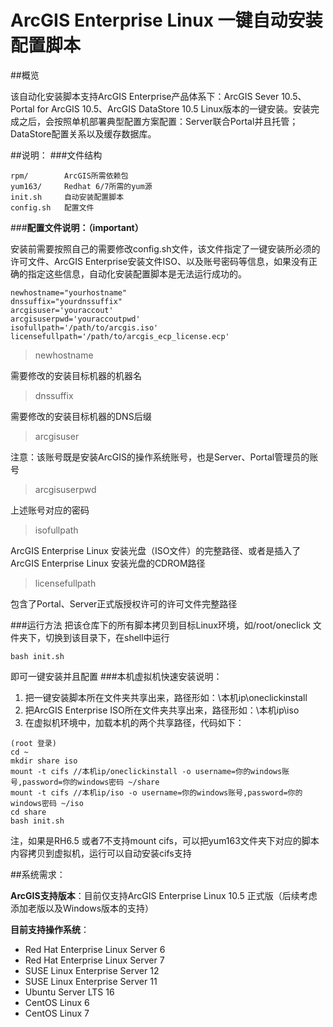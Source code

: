 # ArcGIS Enterprise Linux 一键自动安装配置脚本

##概览

该自动化安装脚本支持ArcGIS Enterprise产品体系下：ArcGIS Sever 10.5、Portal  for ArcGIS 10.5、ArcGIS DataStore 10.5 Linux版本的一键安装。安装完成之后，会按照单机部署典型配置方案配置：Server联合Portal并且托管；DataStore配置关系以及缓存数据库。


 
##说明：
###文件结构
```
rpm/		ArcGIS所需依赖包
yum163/		Redhat 6/7所需的yum源
init.sh		自动安装配置脚本
config.sh	配置文件		
```

###**配置文件说明：（important）**

安装前需要按照自己的需要修改config.sh文件，该文件指定了一键安装所必须的许可文件、ArcGIS Enterprise安装文件ISO、以及账号密码等信息，如果没有正确的指定这些信息，自动化安装配置脚本是无法运行成功的。
```
newhostname="yourhostname"		
dnssuffix="yourdnssuffix"
arcgisuser='youraccout'
arcgisuserpwd='youraccoutpwd'
isofullpath='/path/to/arcgis.iso'
licensefullpath='/path/to/arcgis_ecp_license.ecp'
```
>newhostname

需要修改的安装目标机器的机器名

>dnssuffix            

需要修改的安装目标机器的DNS后缀

>arcgisuser

注意：该账号既是安装ArcGIS的操作系统账号，也是Server、Portal管理员的账号

>arcgisuserpwd

上述账号对应的密码

>isofullpath

ArcGIS Enterprise Linux 安装光盘（ISO文件）的完整路径、或者是插入了ArcGIS Enterprise Linux 安装光盘的CDROM路径

>licensefullpath

包含了Portal、Server正式版授权许可的许可文件完整路径

###运行方法
把该仓库下的所有脚本拷贝到目标Linux环境，如/root/oneclick 文件夹下，切换到该目录下，在shell中运行
```
bash init.sh
```
即可一键安装并且配置
###本机虚拟机快速安装说明：

 1. 把一键安装脚本所在文件夹共享出来，路径形如：\\本机ip\oneclickinstall
 2. 把ArcGIS Enterprise ISO所在文件夹共享出来，路径形如：\\本机ip\iso
 3. 在虚拟机环境中，加载本机的两个共享路径，代码如下：

```
(root 登录)
cd ~
mkdir share iso
mount -t cifs //本机ip/oneclickinstall -o username=你的windows账号,password=你的windows密码 ~/share
mount -t cifs //本机ip/iso -o username=你的windows账号,password=你的windows密码 ~/iso
cd share
bash init.sh
```
注，如果是RH6.5 或者7不支持mount cifs，可以把yum163文件夹下对应的脚本内容拷贝到虚拟机，运行可以自动安装cifs支持

##系统需求：

**ArcGIS支持版本**：目前仅支持ArcGIS Enterprise Linux 10.5 正式版（后续考虑添加老版以及Windows版本的支持）

**目前支持操作系统**：

 - Red Hat Enterprise Linux Server 6
 - Red Hat Enterprise Linux Server 7
 - SUSE Linux Enterprise Server 12
 - SUSE Linux Enterprise Server 11
 - Ubuntu Server LTS 16
 - CentOS Linux 6
 - CentOS Linux 7






